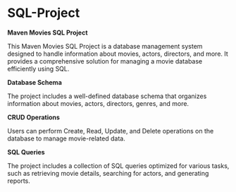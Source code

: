 # SQL-Project

**Maven Movies SQL Project**

This Maven Movies SQL Project is a database management system designed to handle information about movies, actors, directors, and more. It provides a comprehensive solution for managing a movie database efficiently using SQL.

**Database Schema**

The project includes a well-defined database schema that organizes information about movies, actors, directors, genres, and more.

**CRUD Operations**

Users can perform Create, Read, Update, and Delete operations on the database to manage movie-related data.

**SQL Queries**

The project includes a collection of SQL queries optimized for various tasks, such as retrieving movie details, searching for actors, and generating reports.
